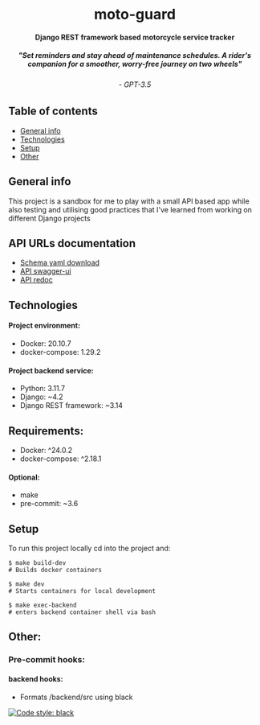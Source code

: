 <h1 align="center">
  <br>
  <br>
  moto-guard
  <br>
</h1>

<h4 align="center">Django REST framework based motorcycle service tracker</h4>
<h5 align="center">"Set reminders and stay ahead of maintenance schedules. A rider's companion for a smoother, worry-free journey on two wheels"</h5>
<h6 align="center"> - GPT-3.5</h6>

## Table of contents
* [General info](#general-info)
* [Technologies](#technologies)
* [Setup](#setup)
* [Other](#other)


## General info
This project is a sandbox for me to play with a small API based app while also testing and utilising good practices 
that I've learned from working on different Django projects

## API URLs documentation
- [Schema yaml download](http://localhost:8001/api/schema/)
- [API swagger-ui](http://localhost:8001/api/schema/swagger-ui/)
- [API redoc](http://localhost:8001/api/schema/redoc/)

## Technologies
#### Project environment:
* Docker: 20.10.7
* docker-compose: 1.29.2

#### Project backend service:
* Python: 3.11.7
* Django: ~4.2
* Django REST framework: ~3.14

## Requirements:
* Docker: ^24.0.2
* docker-compose: ^2.18.1
#### Optional:
* make
* pre-commit: ~3.6

## Setup
To run this project locally cd into the project and:

```
$ make build-dev
# Builds docker containers

$ make dev
# Starts containers for local development

$ make exec-backend
# enters backend container shell via bash
```

## Other:

### Pre-commit hooks:
#### backend hooks:
- Formats /backend/src using black

[![Code style: black](https://img.shields.io/badge/code%20style-black-000000.svg)](https://github.com/psf/black)
